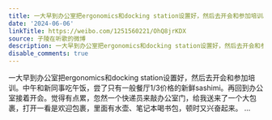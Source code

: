 ```yaml
---
title: 一大早到办公室把ergonomics和docking station设置好，然后去开会和参加培训。中午和新同事吃午饭，尝了只有一般餐厅1/3价格的新鲜sashimi。再回到办公室接着开...
date: '2024-06-06'
linkTitle: https://weibo.com/1251560221/OhQ8jrKDX
source: 子陵在听歌的微博
description: 一大早到办公室把ergonomics和docking station设置好，然后去开会和参加培训。中午和新同事吃午饭，尝了只有一般餐厅1/3价格的新鲜sashimi。再回到办公室接着开会。觉得有点累，忽然一个快递员来敲办公室门，给我送来了一个大包裹，打开一看是欢迎包裹，里面有水壶、笔记本喝书包，顿时又兴奋起来。  ...
disable_comments: true
---
```

一大早到办公室把ergonomics和docking station设置好，然后去开会和参加培训。中午和新同事吃午饭，尝了只有一般餐厅1/3价格的新鲜sashimi。再回到办公室接着开会。觉得有点累，忽然一个快递员来敲办公室门，给我送来了一个大包裹，打开一看是欢迎包裹，里面有水壶、笔记本喝书包，顿时又兴奋起来。  ...